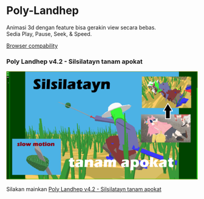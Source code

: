 # Poly-Landhep  
  
Animasi 3d dengan feature bisa gerakin view secara bebas.  
Sedia Play, Pause, Seek, & Speed.  

[Browser compability](https://developer.mozilla.org/en-US/docs/Web/API/WebGPU_API#browser_compatibility)
  
### Poly Landhep v4.2 - Silsilatayn tanam apokat
![gambar utama1](Poly%20Landhep/asset4.1/cobaarmV1/Silsilatayn%20tanam%20apokat.png
)
  
Silakan mainkan [Poly Landhep v4.2 - Silsilatayn tanam apokat](https://angkasamuhammad.github.io/Poly-Landhep/Poly%20Landhep/v4.2/Poly%20Landhep%20v4.2.html?resource=../asset4.1/cobaarmV1/reso.json&encoder=../asset4.1/cobaarmV1/enco.json&controller=../asset4.1/cobaarmV1/cont.json)  
